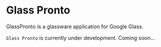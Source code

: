 Glass Pronto
========

GlassPronto is a glassware application for Google Glass.

`Glass Pronto` is currently under development.
Coming soon...
